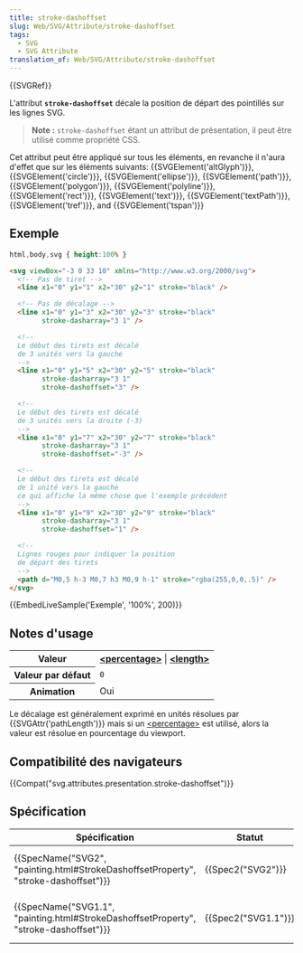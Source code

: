 ```yaml
---
title: stroke-dashoffset
slug: Web/SVG/Attribute/stroke-dashoffset
tags:
  - SVG
  - SVG Attribute
translation_of: Web/SVG/Attribute/stroke-dashoffset
---
```

{{SVGRef}}

L'attribut **`stroke-dashoffset`** décale la position de départ des pointillés sur les lignes SVG.

> **Note :** `stroke-dashoffset` étant un attribut de présentation, il peut être utilisé comme propriété CSS.

Cet attribut peut être appliqué sur tous les éléments, en revanche il n'aura d'effet que sur les éléments suivants: {{SVGElement('altGlyph')}}, {{SVGElement('circle')}}, {{SVGElement('ellipse')}}, {{SVGElement('path')}}, {{SVGElement('polygon')}}, {{SVGElement('polyline')}}, {{SVGElement('rect')}}, {{SVGElement('text')}}, {{SVGElement('textPath')}}, {{SVGElement('tref')}}, and {{SVGElement('tspan')}}

## Exemple

```css hidden
html,body,svg { height:100% }
```

```html
<svg viewBox="-3 0 33 10" xmlns="http://www.w3.org/2000/svg">
  <!-- Pas de tiret -->
  <line x1="0" y1="1" x2="30" y2="1" stroke="black" />

  <!-- Pas de décalage -->
  <line x1="0" y1="3" x2="30" y2="3" stroke="black"
        stroke-dasharray="3 1" />

  <!--
  Le début des tirets est décalé
  de 3 unités vers la gauche
  -->
  <line x1="0" y1="5" x2="30" y2="5" stroke="black"
        stroke-dasharray="3 1"
        stroke-dashoffset="3" />

  <!--
  Le début des tirets est décalé
  de 3 unités vers la droite (-3)
  -->
  <line x1="0" y1="7" x2="30" y2="7" stroke="black"
        stroke-dasharray="3 1"
        stroke-dashoffset="-3" />

  <!--
  Le début des tirets est décalé
  de 1 unité vers la gauche
  ce qui affiche la même chose que l'exemple précédent
  -->
  <line x1="0" y1="9" x2="30" y2="9" stroke="black"
        stroke-dasharray="3 1"
        stroke-dashoffset="1" />

  <!--
  Lignes rouges pour indiquer la position
  de départ des tirets
  -->
  <path d="M0,5 h-3 M0,7 h3 M0,9 h-1" stroke="rgba(255,0,0,.5)" />
</svg>
```

{{EmbedLiveSample('Exemple', '100%', 200)}}

## Notes d'usage

<table class="standard-table">
  <tbody>
    <tr>
      <th scope="row">Valeur</th>
      <td>
        <strong
          ><a
            href="/fr/SVG/Content_type#Percentage"
            title="en/SVG/Content_type#Percentage"
            >&#x3C;percentage></a
          ></strong
        >
        |
        <strong
          ><a
            href="/fr/SVG/Content_type#Length"
            title="en/SVG/Content_type#Length"
            >&#x3C;length></a
          ></strong
        >
      </td>
    </tr>
    <tr>
      <th scope="row">Valeur par défaut</th>
      <td><code>0</code></td>
    </tr>
    <tr>
      <th scope="row">Animation</th>
      <td>Oui</td>
    </tr>
  </tbody>
</table>

Le décalage est généralement exprimé en unités résolues par {{SVGAttr('pathLength')}} mais si un [\<percentage>](/fr/SVG/Content_type#Percentage "en/SVG/Content_type#Percentage") est utilisé, alors la valeur est résolue en pourcentage du viewport.

## Compatibilité des navigateurs

{{Compat("svg.attributes.presentation.stroke-dashoffset")}}

## Spécification

| Spécification                                                                                                    | Statut                   | Commentaire                                     |
| ---------------------------------------------------------------------------------------------------------------- | ------------------------ | ----------------------------------------------- |
| {{SpecName("SVG2", "painting.html#StrokeDashoffsetProperty", "stroke-dashoffset")}} | {{Spec2("SVG2")}} | Définition pour les formes et le texte          |
| {{SpecName("SVG1.1", "painting.html#StrokeDashoffsetProperty", "stroke-dashoffset")}} | {{Spec2("SVG1.1")}} | Définition initiale pour les formes et le texte |
